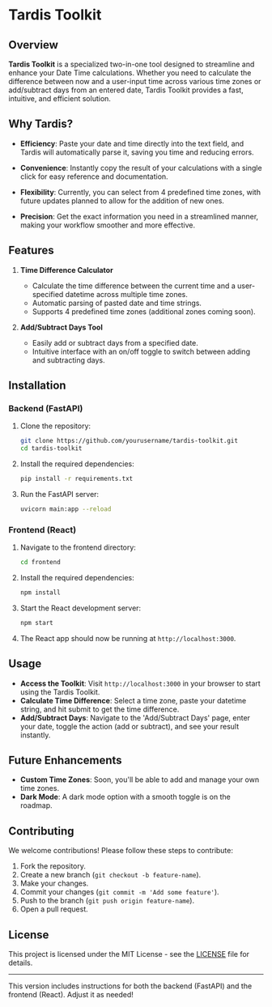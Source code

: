# Tardis Toolkit

## Overview

**Tardis Toolkit** is a specialized two-in-one tool designed to streamline and enhance your Date Time calculations. Whether you need to calculate the difference between now and a user-input time across various time zones or add/subtract days from an entered date, Tardis Toolkit provides a fast, intuitive, and efficient solution.

## Why Tardis?

- **Efficiency**: Paste your date and time directly into the text field, and Tardis will automatically parse it, saving you time and reducing errors.
  
- **Convenience**: Instantly copy the result of your calculations with a single click for easy reference and documentation.

- **Flexibility**: Currently, you can select from 4 predefined time zones, with future updates planned to allow for the addition of new ones.

- **Precision**: Get the exact information you need in a streamlined manner, making your workflow smoother and more effective.

## Features

1. **Time Difference Calculator**
   - Calculate the time difference between the current time and a user-specified datetime across multiple time zones.
   - Automatic parsing of pasted date and time strings.
   - Supports 4 predefined time zones (additional zones coming soon).

2. **Add/Subtract Days Tool**
   - Easily add or subtract days from a specified date.
   - Intuitive interface with an on/off toggle to switch between adding and subtracting days.

## Installation

### Backend (FastAPI)

1. Clone the repository:
   ```bash
   git clone https://github.com/yourusername/tardis-toolkit.git
   cd tardis-toolkit
   ```

2. Install the required dependencies:
   ```bash
   pip install -r requirements.txt
   ```

3. Run the FastAPI server:
   ```bash
   uvicorn main:app --reload
   ```

### Frontend (React)

1. Navigate to the frontend directory:
   ```bash
   cd frontend
   ```

2. Install the required dependencies:
   ```bash
   npm install
   ```

3. Start the React development server:
   ```bash
   npm start
   ```

4. The React app should now be running at `http://localhost:3000`.

## Usage

- **Access the Toolkit**: Visit `http://localhost:3000` in your browser to start using the Tardis Toolkit.
- **Calculate Time Difference**: Select a time zone, paste your datetime string, and hit submit to get the time difference.
- **Add/Subtract Days**: Navigate to the 'Add/Subtract Days' page, enter your date, toggle the action (add or subtract), and see your result instantly.

## Future Enhancements

- **Custom Time Zones**: Soon, you'll be able to add and manage your own time zones.
- **Dark Mode**: A dark mode option with a smooth toggle is on the roadmap.

## Contributing

We welcome contributions! Please follow these steps to contribute:

1. Fork the repository.
2. Create a new branch (`git checkout -b feature-name`).
3. Make your changes.
4. Commit your changes (`git commit -m 'Add some feature'`).
5. Push to the branch (`git push origin feature-name`).
6. Open a pull request.

## License

This project is licensed under the MIT License - see the [LICENSE](LICENSE) file for details.

---

This version includes instructions for both the backend (FastAPI) and the frontend (React). Adjust it as needed!
